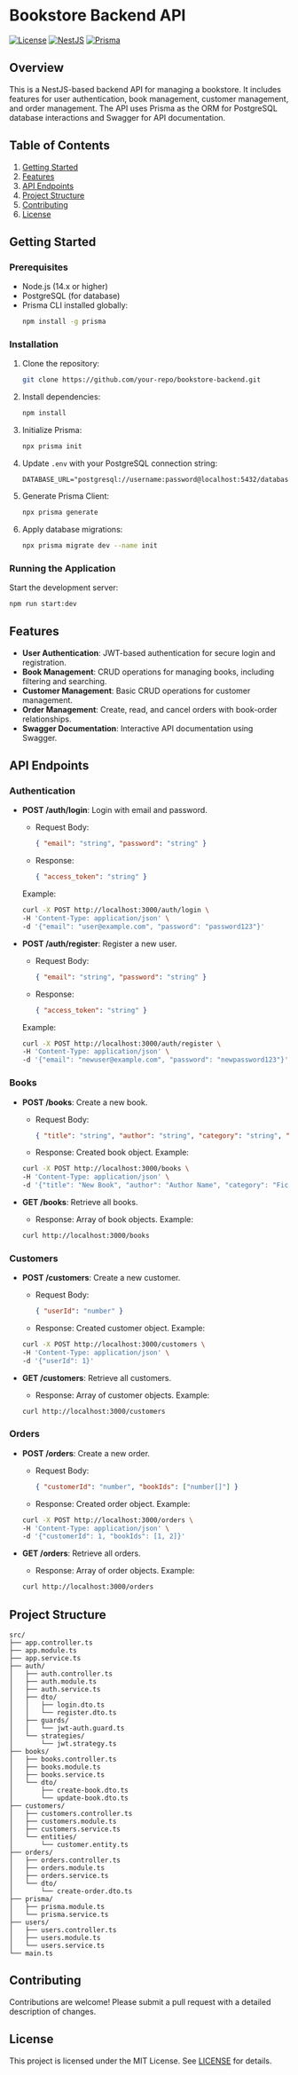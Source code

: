
# Bookstore Backend API

[![License](https://img.shields.io/badge/License-MIT-blue.svg)](https://opensource.org/licenses/MIT)
[![NestJS](https://img.shields.io/badge/NestJS-14.0.0-red.svg)](https://nestjs.com/)
[![Prisma](https://img.shields.io/badge/Prisma-6.6.0-blue.svg)](https://prisma.io/)

## Overview

This is a NestJS-based backend API for managing a bookstore. It includes features for user authentication, book management, customer management, and order management. The API uses Prisma as the ORM for PostgreSQL database interactions and Swagger for API documentation.

## Table of Contents

1. [Getting Started](#getting-started)
2. [Features](#features)
3. [API Endpoints](#api-endpoints)
4. [Project Structure](#project-structure)
5. [Contributing](#contributing)
6. [License](#license)

## Getting Started

### Prerequisites

- Node.js (14.x or higher)
- PostgreSQL (for database)
- Prisma CLI installed globally:
  ```bash
  npm install -g prisma
  ```

### Installation

1. Clone the repository:
   ```bash
   git clone https://github.com/your-repo/bookstore-backend.git
   ```

2. Install dependencies:
   ```bash
   npm install
   ```

3. Initialize Prisma:
   ```bash
   npx prisma init
   ```

4. Update `.env` with your PostgreSQL connection string:
   ```env
   DATABASE_URL="postgresql://username:password@localhost:5432/database_name"
   ```

5. Generate Prisma Client:
   ```bash
   npx prisma generate
   ```

6. Apply database migrations:
   ```bash
   npx prisma migrate dev --name init
   ```

### Running the Application

Start the development server:
```bash
npm run start:dev
```

## Features

- **User Authentication**: JWT-based authentication for secure login and registration.
- **Book Management**: CRUD operations for managing books, including filtering and searching.
- **Customer Management**: Basic CRUD operations for customer management.
- **Order Management**: Create, read, and cancel orders with book-order relationships.
- **Swagger Documentation**: Interactive API documentation using Swagger.

## API Endpoints

### Authentication

- **POST /auth/login**: Login with email and password.
  - Request Body:
    ```json
    { "email": "string", "password": "string" }
    ```
  - Response:
    ```json
    { "access_token": "string" }
    ```
  Example:
  ```bash
  curl -X POST http://localhost:3000/auth/login \
  -H 'Content-Type: application/json' \
  -d '{"email": "user@example.com", "password": "password123"}'
  ```

- **POST /auth/register**: Register a new user.
  - Request Body:
    ```json
    { "email": "string", "password": "string" }
    ```
  - Response:
    ```json
    { "access_token": "string" }
    ```
  Example:
  ```bash
  curl -X POST http://localhost:3000/auth/register \
  -H 'Content-Type: application/json' \
  -d '{"email": "newuser@example.com", "password": "newpassword123"}'
  ```

### Books

- **POST /books**: Create a new book.
  - Request Body:
    ```json
    { "title": "string", "author": "string", "category": "string", "price": "number", "rating?": "number", "publishedAt": "Date" }
    ```
  - Response: Created book object.
  Example:
  ```bash
  curl -X POST http://localhost:3000/books \
  -H 'Content-Type: application/json' \
  -d '{"title": "New Book", "author": "Author Name", "category": "Fiction", "price": 19.99, "publishedAt": "2025-04-09T00:00:00Z"}'
  ```

- **GET /books**: Retrieve all books.
  - Response: Array of book objects.
  Example:
  ```bash
  curl http://localhost:3000/books
  ```

### Customers

- **POST /customers**: Create a new customer.
  - Request Body:
    ```json
    { "userId": "number" }
    ```
  - Response: Created customer object.
  Example:
  ```bash
  curl -X POST http://localhost:3000/customers \
  -H 'Content-Type: application/json' \
  -d '{"userId": 1}'
  ```

- **GET /customers**: Retrieve all customers.
  - Response: Array of customer objects.
  Example:
  ```bash
  curl http://localhost:3000/customers
  ```

### Orders

- **POST /orders**: Create a new order.
  - Request Body:
    ```json
    { "customerId": "number", "bookIds": ["number[]"] }
    ```
  - Response: Created order object.
  Example:
  ```bash
  curl -X POST http://localhost:3000/orders \
  -H 'Content-Type: application/json' \
  -d '{"customerId": 1, "bookIds": [1, 2]}'
  ```

- **GET /orders**: Retrieve all orders.
  - Response: Array of order objects.
  Example:
  ```bash
  curl http://localhost:3000/orders
  ```

## Project Structure

```plaintext
src/
├── app.controller.ts
├── app.module.ts
├── app.service.ts
├── auth/
│   ├── auth.controller.ts
│   ├── auth.module.ts
│   ├── auth.service.ts
│   ├── dto/
│   │   ├── login.dto.ts
│   │   └── register.dto.ts
│   ├── guards/
│   │   └── jwt-auth.guard.ts
│   └── strategies/
│       └── jwt.strategy.ts
├── books/
│   ├── books.controller.ts
│   ├── books.module.ts
│   ├── books.service.ts
│   └── dto/
│       ├── create-book.dto.ts
│       └── update-book.dto.ts
├── customers/
│   ├── customers.controller.ts
│   ├── customers.module.ts
│   ├── customers.service.ts
│   └── entities/
│       └── customer.entity.ts
├── orders/
│   ├── orders.controller.ts
│   ├── orders.module.ts
│   ├── orders.service.ts
│   └── dto/
│       └── create-order.dto.ts
├── prisma/
│   ├── prisma.module.ts
│   └── prisma.service.ts
├── users/
│   ├── users.controller.ts
│   ├── users.module.ts
│   └── users.service.ts
└── main.ts
```

## Contributing

Contributions are welcome! Please submit a pull request with a detailed description of changes.

## License

This project is licensed under the MIT License. See [LICENSE](LICENSE) for details.


